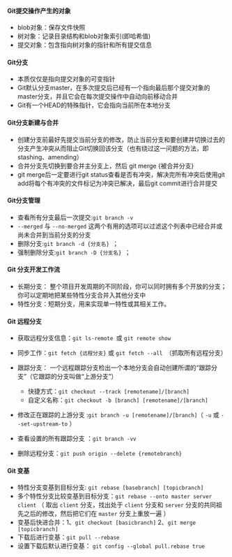 #### Git提交操作产生的对象

- blob对象：保存文件快照
- 树对象：记录目录结构和blob对象索引(即哈希值)
- 提交对象：包含指向树对象的指针和所有提交信息

#### Git分支

- 本质仅仅是指向提交对象的可变指针
- Git默认分支master，在多次提交后已经有一个指向最后那个提交对象的master分支，并且它会在每次提交操作中自动向前移动合并
- Git有一个HEAD的特殊指针，它会指向当前所在本地分支

#### Git分支新建与合并

- 创建分支前最好先提交当前分支的修改，防止当前分支和要创建并切换过去的分支产生冲突从而阻止Git切换回该分支（也有绕过这一问题的方法，即stashing、amending）
- 合并分支先切换到要合并主分支上，然后 git merge {被合并分支} 
- git merge后一定要进行git status查看是否有冲突，解决完所有冲突后使用git add将每个有冲突的文件标记为冲突已解决，最后git commit进行合并提交

#### Git分支管理

- 查看所有分支最后一次提交:`git branch -v`
-  `--merged` 与 `--no-merged` 这两个有用的选项可以过滤这个列表中已经合并或尚未合并到当前分支的分支 
- 删除分支:`git branch -d {分支名} `；
- 强制删除分支:`git branch -D {分支名} `；

#### Git 分支开发工作流

- 长期分支： 整个项目开发周期的不同阶段，你可以同时拥有多个开放的分支；你可以定期地把某些特性分支合并入其他分支中 
- 特性分支：短期分支，用来实现单一特性或其相关工作。

#### Git 远程分支

- 获取远程分支信息：`git ls-remote `或 `git remote show`
- 同步工作：`git fetch {远程分支}` 或  `git fetch --all `（抓取所有远程分支）

- 跟踪分支： 一个远程跟踪分支检出一个本地分支会自动创建所谓的“跟踪分支”（它跟踪的分支叫做“上游分支”） 
  - 快捷方式：`git checkout --track [remotename]/[branch]`
  - 自定义名称：`git checkout -b [branch] [remotename]/[branch]`
-  修改正在跟踪的上游分支 :`git branch -u [remotename]/[branch]`（ `-u` 或 `--set-upstream-to`  ）
-  查看设置的所有跟踪分支 ：`git branch -vv`
- 删除远程分支：`git push origin --delete {remotebranch}`

#### Git 变基

- 特性分支变基到目标分支: `git rebase [basebranch] [topicbranch]`  
- 多个特性分支比较变基到目标分支：`git rebase --onto master server client` （ 取出 `client` 分支，找出处于 `client` 分支和 `server` 分支的共同祖先之后的修改，然后把它们在 `master` 分支上重放一遍 ）
- 变基后快进合并：1、`git checkout [basicbranch]` 2、`git merge [topicbranch]`
- 下载后进行变基：`git pull --rebase`
- 设置下载后默认进行变基：  `git config --global pull.rebase true` 